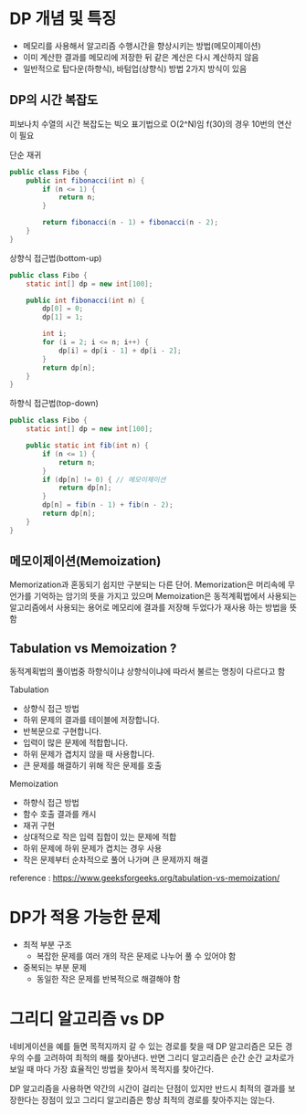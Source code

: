 # DP 개념 및 특징
- 메모리를 사용해서 알고리즘 수행시간을 향상시키는 방법(메모이제이션)
- 이미 계산한 결과를 메모리에 저장한 뒤 같은 계산은 다시 계산하지 않음
- 일반적으로 탑다운(하향식), 바텀업(상향식) 방법 2가지 방식이 있음

## DP의 시간 복잡도
피보나치 수열의 시간 복잡도는 빅오 표기법으로 O(2^N)임 f(30)의 경우 10번의 연산이 필요

단순 재귀
```java
public class Fibo {
    public int fibonacci(int n) {
        if (n <= 1) {
            return n;
        }

        return fibonacci(n - 1) + fibonacci(n - 2);
    }
}
```

상향식 접근법(bottom-up)
```java
public class Fibo {
    static int[] dp = new int[100];

    public int fibonacci(int n) {
        dp[0] = 0;
        dp[1] = 1;

        int i;
        for (i = 2; i <= n; i++) {
            dp[i] = dp[i - 1] + dp[i - 2];
        }
        return dp[n];
    }
}
```

하향식 접근법(top-down)
```java
public class Fibo {
    static int[] dp = new int[100];

    public static int fib(int n) {
        if (n <= 1) {
            return n;
        }
        if (dp[n] != 0) { // 메모이제이션
            return dp[n];
        }
        dp[n] = fib(n - 1) + fib(n - 2);
        return dp[n];
    }
}
```

## 메모이제이션(Memoization)

Memorization과 혼동되기 쉽지만 구분되는 다른 단어. Memorization은 머리속에 무언가를 기억하는 암기의 뜻을 가지고 있으며 Memoization은 동적계획법에서 사용되는 알고리즘에서 사용되는 용어로 메모리에 결과를 저장해 두었다가 재사용 하는 방법을 뜻함

## Tabulation vs Memoization ?

동적계획법의 풀이법중 하향식이냐 상향식이냐에 따라서 불르는 명칭이 다르다고 함

Tabulation

- 상향식 접근 방법
- 하위 문제의 결과를 테이블에 저장합니다.
- 반복문으로 구현합니다.
- 입력이 많은 문제에 적합합니다.
- 하위 문제가 겹치지 않을 때 사용합니다.
- 큰 문제를 해결하기 위해 작은 문제를 호출

Memoization

- 하향식 접근 방법
- 함수 호출 결과를 캐시
- 재귀 구현
- 상대적으로 작은 입력 집합이 있는 문제에 적합
- 하위 문제에 하위 문제가 겹치는 경우 사용
- 작은 문제부터 순차적으로 풀어 나가며 큰 문제까지 해결

reference : https://www.geeksforgeeks.org/tabulation-vs-memoization/

# DP가 적용 가능한 문제

- 최적 부분 구조
    - 복잡한 문제를 여러 개의 작은 문제로 나누어 풀 수 있어야 함
- 중복되는 부분 문제
    - 동일한 작은 문제를 반복적으로 해결해야 함

# 그리디 알고리즘 vs DP

네비게이션을 예를 들면 목적지까지 갈 수 있는 경로를 찾을 때 DP 알고리즘은 모든 경우의 수를 고려하여 최적의 해를 찾아낸다. 반면 그리디 알고리즘은 순간 순간 교차로가 보일 때 마다 가장 효율적인 방법을 찾아서 목적지를 찾아간다.

DP 알고리즘을 사용하면 약간의 시간이 걸리는 단점이 있지만 반드시 최적의 결과를 보장한다는 장점이 있고 그리디 알고리즘은 항상 최적의 경로를 찾아주지는 않는다.